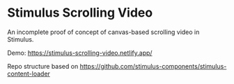 # Stimulus Scrolling Video

An incomplete proof of concept of canvas-based scrolling video in Stimulus.

Demo: https://stimulus-scrolling-video.netlify.app/

Repo structure based on https://github.com/stimulus-components/stimulus-content-loader